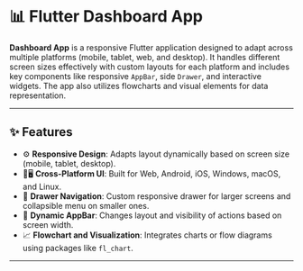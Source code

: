 # 📊 Flutter Dashboard App

**Dashboard App** is a responsive Flutter application designed to adapt across multiple platforms (mobile, tablet, web, and desktop). It handles different screen sizes effectively with custom layouts for each platform and includes key components like responsive `AppBar`, side `Drawer`, and interactive widgets. The app also utilizes flowcharts and visual elements for data representation.

---

## ✨ Features

- ⚙️ **Responsive Design**: Adapts layout dynamically based on screen size (mobile, tablet, desktop).
- 📱🖥️ **Cross-Platform UI**: Built for Web, Android, iOS, Windows, macOS, and Linux.
- 📂 **Drawer Navigation**: Custom responsive drawer for larger screens and collapsible menu on smaller ones.
- 📌 **Dynamic AppBar**: Changes layout and visibility of actions based on screen width.
- 📈 **Flowchart and Visualization**: Integrates charts or flow diagrams using packages like `fl_chart`.
---
